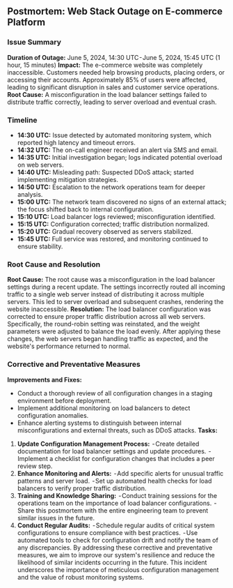 ## Postmortem: Web Stack Outage on E-commerce Platform
### Issue Summary
**Duration of Outage:**
June 5, 2024, 14:30 UTC - June 5, 2024, 15:45 UTC (1 hour, 15 minutes)
**Impact:**
The e-commerce website was completely inaccessible. Customers needed help browsing products, placing orders, or accessing their accounts. Approximately 85% of users were affected, leading to significant disruption in sales and customer service operations.
**Root Cause:**
A misconfiguration in the load balancer settings failed to distribute traffic correctly, leading to server overload and eventual crash.
### Timeline
- **14:30 UTC:** Issue detected by automated monitoring system, which reported high latency and timeout errors.
- **14:32 UTC:** The on-call engineer received an alert via SMS and email.
- **14:35 UTC:** Initial investigation began; logs indicated potential overload on web servers.
- **14:40 UTC:** Misleading path: Suspected DDoS attack; started implementing mitigation strategies.
- **14:50 UTC:** Escalation to the network operations team for deeper analysis.
- **15:00 UTC:** The network team discovered no signs of an external attack; the focus shifted back to internal configuration.
- **15:10 UTC:** Load balancer logs reviewed; misconfiguration identified.
- **15:15 UTC:** Configuration corrected; traffic distribution normalized.
- **15:20 UTC:** Gradual recovery observed as servers stabilized.
- **15:45 UTC:** Full service was restored, and monitoring continued to ensure stability.
### Root Cause and Resolution
**Root Cause:**
The root cause was a misconfiguration in the load balancer settings during a recent update. The settings incorrectly routed all incoming traffic to a single web server instead of distributing it across multiple servers. This led to server overload and subsequent crashes, rendering the website inaccessible.
**Resolution:**
The load balancer configuration was corrected to ensure proper traffic distribution across all web servers. Specifically, the round-robin setting was reinstated, and the weight parameters were adjusted to balance the load evenly. After applying these changes, the web servers began handling traffic as expected, and the website's performance returned to normal.
### Corrective and Preventative Measures
**Improvements and Fixes:**
- Conduct a thorough review of all configuration changes in a staging environment before deployment.
- Implement additional monitoring on load balancers to detect configuration anomalies.
- Enhance alerting systems to distinguish between internal misconfigurations and external threats, such as DDoS attacks.
**Tasks:**
1. **Update Configuration Management Process:**
 - Create detailed documentation for load balancer settings and update procedures.
 - Implement a checklist for configuration changes that includes a peer review step.
2. **Enhance Monitoring and Alerts:**
 - Add specific alerts for unusual traffic patterns and server load.
 - Set up automated health checks for load balancers to verify proper traffic distribution.
3. **Training and Knowledge Sharing:**
 - Conduct training sessions for the operations team on the importance of load balancer configurations.
 - Share this postmortem with the entire engineering team to prevent similar issues in the future.
4. **Conduct Regular Audits:**
 - Schedule regular audits of critical system configurations to ensure compliance with best practices.
 - Use automated tools to check for configuration drift and notify the team of any discrepancies.
By addressing these corrective and preventative measures, we aim to improve our system's resilience and reduce the likelihood of similar incidents occurring in the future. This incident underscores the importance of meticulous configuration management and the value of robust monitoring systems.
